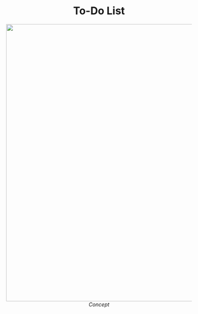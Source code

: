 <div align="center">
  <h1>To-Do List</h1>
  <img src="https://github.com/yousefelassal/todo-app/assets/76617202/b18e82ca-b28d-40fe-aaa7-20153ca8dbd3" width="750px"/><br>
  <i>Concept</i>

 </div>
